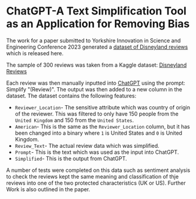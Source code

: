 # ChatGPT-A Text Simplification Tool as an Application for Removing Bias
The work for a paper submitted to Yorkshire Innovation in Science and Engineering Conference 2023 generated a [dataset of Disneyland reviews](docs/disneyReviewsSimplified.md) which is released here.

The sample of 300 reviews was taken from a Kaggle dataset: [Disneyland Reviews](https://www.kaggle.com/datasets/arushchillar/disneyland-reviews)

Each review was then manually inputted into [ChatGPT](https://chat.openai.com/) using the prompt: Simplify "(Review)". The output was then added to a new column in the dataset. The dataset contains the following features:

* `Reviewer_Location`- The sensitive attribute which was country of origin of the reviewer. This was filtered to only have 150 people from the `United Kingdom` and 150 from the `United States`.
* `American`- This is the same as the `Reviewer_Location` column, but it has been changed into a binary where `1` is United States and `0` is United Kingdom.
* `Review_Text`- The actual review data which was simplified.
* `Prompt`- This is the text which was used as the input into ChatGPT.
* `Simplified`- This is the output from ChatGPT.

A number of tests were completed on this data such as sentiment analysis to check the reviews kept the same meaning and classification of thje reviews into one of the two protected characteristics (UK or US). Further Work is also outlined in the paper.
